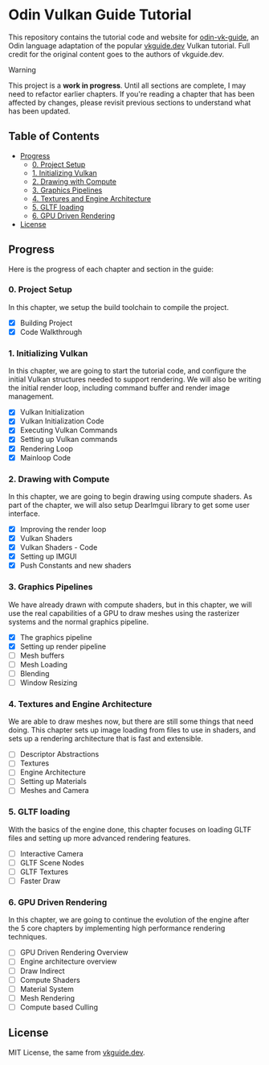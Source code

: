 # Odin Vulkan Guide Tutorial

This repository contains the tutorial code and website for [odin-vk-guide][], an Odin language
adaptation of the popular [vkguide.dev][] Vulkan tutorial. Full credit for the original content
goes to the authors of vkguide.dev.

> [!WARNING]
> This project is a **work in progress**. Until all sections are complete, I may need to
> refactor earlier chapters. If you're reading a chapter that has been affected by changes,
> please revisit previous sections to understand what has been updated.

## Table of Contents

- [Progress](#progress)
  - [0. Project Setup](#0-project-setup)
  - [1. Initializing Vulkan](#1-initializing-vulkan)
  - [2. Drawing with Compute](#2-drawing-with-compute)
  - [3. Graphics Pipelines](#3-graphics-pipelines)
  - [4. Textures and Engine Architecture](#4-textures-and-engine-architecture)
  - [5. GLTF loading](#5-gltf-loading)
  - [6. GPU Driven Rendering](#6-gpu-driven-rendering)
- [License](#license)

## Progress

Here is the progress of each chapter and section in the guide:

### 0. Project Setup

In this chapter, we setup the build toolchain to compile the project.

- [x] Building Project
- [x] Code Walkthrough

### 1. Initializing Vulkan

In this chapter, we are going to start the tutorial code, and configure the initial Vulkan
structures needed to support rendering. We will also be writing the initial render loop,
including command buffer and render image management.

- [x] Vulkan Initialization
- [x] Vulkan Initialization Code
- [x] Executing Vulkan Commands
- [x] Setting up Vulkan commands
- [x] Rendering Loop
- [x] Mainloop Code

### 2. Drawing with Compute

In this chapter, we are going to begin drawing using compute shaders. As part of the chapter,
we will also setup DearImgui library to get some user interface.

- [x] Improving the render loop
- [x] Vulkan Shaders
- [x] Vulkan Shaders - Code
- [x] Setting up IMGUI
- [x] Push Constants and new shaders

### 3. Graphics Pipelines

We have already drawn with compute shaders, but in this chapter, we will use the real
capabilities of a GPU to draw meshes using the rasterizer systems and the normal graphics
pipeline.

- [x] The graphics pipeline
- [x] Setting up render pipeline
- [ ] Mesh buffers
- [ ] Mesh Loading
- [ ] Blending
- [ ] Window Resizing

### 4. Textures and Engine Architecture

We are able to draw meshes now, but there are still some things that need doing. This chapter
sets up image loading from files to use in shaders, and sets up a rendering architecture that
is fast and extensible.

- [ ] Descriptor Abstractions
- [ ] Textures
- [ ] Engine Architecture
- [ ] Setting up Materials
- [ ] Meshes and Camera

### 5. GLTF loading

With the basics of the engine done, this chapter focuses on loading GLTF files and setting up
more advanced rendering features.

- [ ] Interactive Camera
- [ ] GLTF Scene Nodes
- [ ] GLTF Textures
- [ ] Faster Draw

### 6. GPU Driven Rendering

In this chapter, we are going to continue the evolution of the engine after the 5 core chapters
by implementing high performance rendering techniques.

- [ ] GPU Driven Rendering Overview
- [ ] Engine architecture overview
- [ ] Draw Indirect
- [ ] Compute Shaders
- [ ] Material System
- [ ] Mesh Rendering
- [ ] Compute based Culling

## License

MIT License, the same from [vkguide.dev][].

[odin-vk-guide]: https://capati.github.io/odin-vk-guide/
[vkguide.dev]: https://vkguide.dev/
